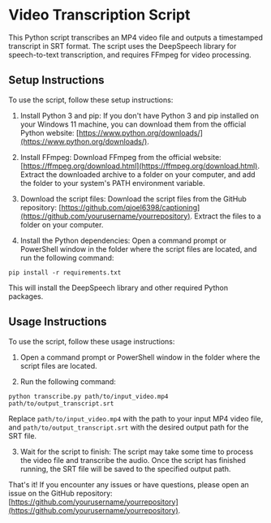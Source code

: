 # Video Transcription Script

This Python script transcribes an MP4 video file and outputs a timestamped transcript in SRT format. The script uses the DeepSpeech library for speech-to-text transcription, and requires FFmpeg for video processing.

## Setup Instructions

To use the script, follow these setup instructions:

1. Install Python 3 and pip: If you don't have Python 3 and pip installed on your Windows 11 machine, you can download them from the official Python website: [https://www.python.org/downloads/](https://www.python.org/downloads/).

2. Install FFmpeg: Download FFmpeg from the official website: [https://ffmpeg.org/download.html](https://ffmpeg.org/download.html). Extract the downloaded archive to a folder on your computer, and add the folder to your system's PATH environment variable.

3. Download the script files: Download the script files from the GitHub repository: [https://github.com/qjoel6398/captioning](https://github.com/yourusername/yourrepository). Extract the files to a folder on your computer.

4. Install the Python dependencies: Open a command prompt or PowerShell window in the folder where the script files are located, and run the following command:

`pip install -r requirements.txt`


This will install the DeepSpeech library and other required Python packages.

## Usage Instructions

To use the script, follow these usage instructions:

1. Open a command prompt or PowerShell window in the folder where the script files are located.

2. Run the following command:

`python transcribe.py path/to/input_video.mp4 path/to/output_transcript.srt`


Replace `path/to/input_video.mp4` with the path to your input MP4 video file, and `path/to/output_transcript.srt` with the desired output path for the SRT file.

3. Wait for the script to finish: The script may take some time to process the video file and transcribe the audio. Once the script has finished running, the SRT file will be saved to the specified output path.

That's it! If you encounter any issues or have questions, please open an issue on the GitHub repository: [https://github.com/yourusername/yourrepository](https://github.com/yourusername/yourrepository).
